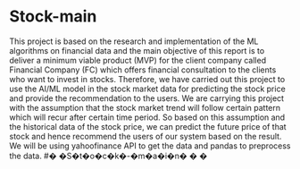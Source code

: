 # Stock-main

This project is based on the research and implementation of the ML algorithms on financial data and the main objective of this report is to deliver a minimum viable product (MVP) for the client company called Financial Company (FC) which offers financial consultation to the clients who want to invest in stocks. Therefore, we have carried out this project to use the AI/ML model in the stock market data for predicting the stock price and provide the recommendation to the users. We are carrying this project with the assumption that the stock market trend will follow certain pattern which will recur after certain time period. So based on this assumption and the historical data of the stock price, we can predict the future price of that stock and hence recommend the users of our system based on the result. We will be using yahoofinance API to get the data and pandas to preprocess the data.
#� �S�t�o�c�k�-�m�a�i�n�
�
�
